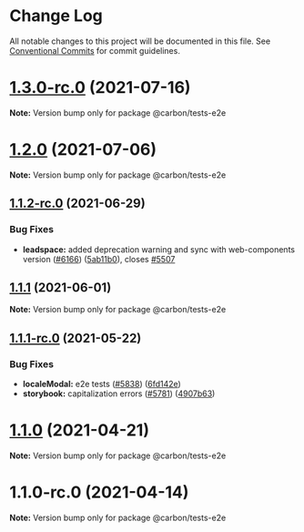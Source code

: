 # Change Log

All notable changes to this project will be documented in this file.
See [Conventional Commits](https://conventionalcommits.org) for commit guidelines.

# [1.3.0-rc.0](https://github.com/carbon-design-system/carbon-for-ibm-dotcom/compare/@carbon/tests-e2e@1.2.0...@carbon/tests-e2e@1.3.0-rc.0) (2021-07-16)

**Note:** Version bump only for package @carbon/tests-e2e





# [1.2.0](https://github.com/carbon-design-system/carbon-for-ibm-dotcom/compare/@carbon/tests-e2e@1.1.2-rc.0...@carbon/tests-e2e@1.2.0) (2021-07-06)

**Note:** Version bump only for package @carbon/tests-e2e





## [1.1.2-rc.0](https://github.com/carbon-design-system/carbon-for-ibm-dotcom/compare/@carbon/tests-e2e@1.1.1...@carbon/tests-e2e@1.1.2-rc.0) (2021-06-29)


### Bug Fixes

* **leadspace:** added deprecation warning and sync with web-components version ([#6166](https://github.com/carbon-design-system/carbon-for-ibm-dotcom/issues/6166)) ([5ab11b0](https://github.com/carbon-design-system/carbon-for-ibm-dotcom/commit/5ab11b0)), closes [#5507](https://github.com/carbon-design-system/carbon-for-ibm-dotcom/issues/5507)





## [1.1.1](https://github.com/carbon-design-system/carbon-for-ibm-dotcom/compare/@carbon/tests-e2e@1.1.1-rc.0...@carbon/tests-e2e@1.1.1) (2021-06-01)

**Note:** Version bump only for package @carbon/tests-e2e





## [1.1.1-rc.0](https://github.com/carbon-design-system/carbon-for-ibm-dotcom/compare/@carbon/tests-e2e@1.1.0...@carbon/tests-e2e@1.1.1-rc.0) (2021-05-22)


### Bug Fixes

* **localeModal:** e2e tests ([#5838](https://github.com/carbon-design-system/carbon-for-ibm-dotcom/issues/5838)) ([6fd142e](https://github.com/carbon-design-system/carbon-for-ibm-dotcom/commit/6fd142e))
* **storybook:** capitalization errors ([#5781](https://github.com/carbon-design-system/carbon-for-ibm-dotcom/issues/5781)) ([4907b63](https://github.com/carbon-design-system/carbon-for-ibm-dotcom/commit/4907b63))





# [1.1.0](https://github.com/carbon-design-system/carbon-for-ibm-dotcom/compare/@carbon/tests-e2e@1.1.0-rc.0...@carbon/tests-e2e@1.1.0) (2021-04-21)

**Note:** Version bump only for package @carbon/tests-e2e





# 1.1.0-rc.0 (2021-04-14)

**Note:** Version bump only for package @carbon/tests-e2e
